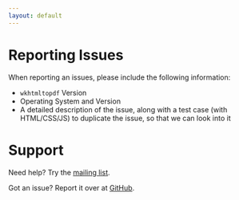 ```yaml
---
layout: default
---
```


# Reporting Issues

When reporting an issues, please include the following information:

* `wkhtmltopdf` Version
* Operating System and Version
* A detailed description of the issue, along with a test case (with HTML/CSS/JS) to duplicate the issue, so that we can look into it

# Support

Need help? Try the [mailing list](http://groups.google.com/group/wkhtmltopdf-general).

Got an issue? Report it over at [GitHub](https://github.com/wkhtmltopdf/wkhtmltopdf/issues).
